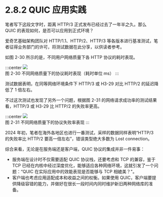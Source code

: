 # 2.8.2 QUIC 应用实践

笔者写下这段文字时，距离 HTTP/3 正式发布已经过去了一年半之久。那么 QUIC 的表现如何，是否可以应用到正式环境？

爱奇艺基础架构团队对 HTTP/1.1、HTTP/2、HTTP/3 等各版本进行基准测试，笔者征得业务部门的许可，将测试数据在此分享，以供读者参考。

如图 2-30 所示的是，不同用户网络质量下各 HTTP 协议的耗时表现。

:::center
  ![](../assets/quic-1.png)<br/>
 图 2-30 不同网络质量下的协议耗时表现（耗时单位 ms）
:::

测试数据表明，在同等网络环境条件下 HTTP/3 或 H3-29 对比 HTTP/2 的延迟降低了 1 倍左右。

不过这次测试也发现了另外一个问题，根据图 2-31 的网络请求成功率的测试结果看，HTTP/3 或 H3-29 比 HTTP/2 的失败率更高。

:::center
  ![](../assets/quic-3.png)<br/>
 图 2-31 不同网络质量下的协议失败率表现
:::

2024 年初，笔者在海外各地区也进行一番测试，采样的数据同样表明“HTTP/3 的失败率比 HTTP/2 要高一倍左右”，错误类型绝大多数为 Lost connection。

综合来看，无论是在服务端还是客户端，QUIC 协议的集成并非一件易事：

- 服务端在设计时不仅需要适配 QUIC 协议栈，还要考虑和 TCP 的兼容，鉴于 TCP 已经在内核中经过深度优化，能够适应各种网络环境，这就引发了一个问题：“QUIC 在实际应用中的效能表现是否能够与 TCP 相媲美？"。
- 客户端也考虑应用适配成本和收益之间的权衡。如果使用 QUIC，客户端要提供降级容错的能力，并做好在很长一段时间内同时维护新旧两种网络库的准备。